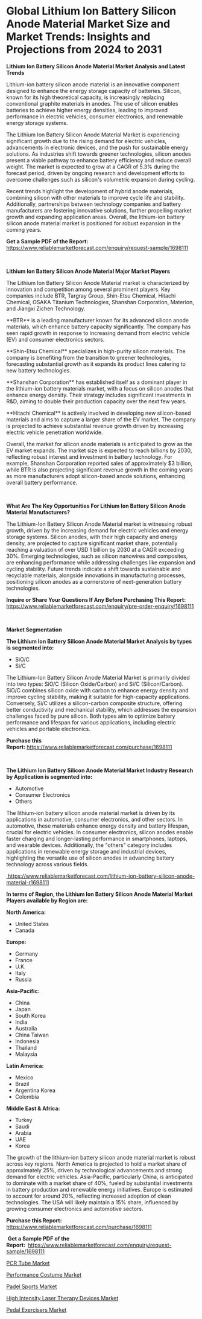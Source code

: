 <p><h1>Global Lithium Ion Battery Silicon Anode Material Market Size and Market Trends: Insights and Projections from 2024 to 2031</h1></p><p><strong>Lithium Ion Battery Silicon Anode Material Market Analysis and Latest Trends</strong></p>
<p><p>Lithium-ion battery silicon anode material is an innovative component designed to enhance the energy storage capacity of batteries. Silicon, known for its high theoretical capacity, is increasingly replacing conventional graphite materials in anodes. The use of silicon enables batteries to achieve higher energy densities, leading to improved performance in electric vehicles, consumer electronics, and renewable energy storage systems.</p><p>The Lithium Ion Battery Silicon Anode Material Market is experiencing significant growth due to the rising demand for electric vehicles, advancements in electronic devices, and the push for sustainable energy solutions. As industries shift towards greener technologies, silicon anodes present a viable pathway to enhance battery efficiency and reduce overall weight. The market is expected to grow at a CAGR of 5.3% during the forecast period, driven by ongoing research and development efforts to overcome challenges such as silicon's volumetric expansion during cycling.</p><p>Recent trends highlight the development of hybrid anode materials, combining silicon with other materials to improve cycle life and stability. Additionally, partnerships between technology companies and battery manufacturers are fostering innovative solutions, further propelling market growth and expanding application areas. Overall, the lithium-ion battery silicon anode material market is positioned for robust expansion in the coming years.</p></p>
<p><strong>Get a Sample PDF of the Report:&nbsp;</strong> <a href="https://www.reliablemarketforecast.com/enquiry/request-sample/1698111?utm_campaign=1875&utm_medium=2&utm_source=Github&utm_content=ia&utm_term=12122024&utm_id=lithium-ion-battery-silicon-anode-material">https://www.reliablemarketforecast.com/enquiry/request-sample/1698111</a></p>
<p>&nbsp;</p>
<p><strong>Lithium Ion Battery Silicon Anode Material Major Market Players</strong></p>
<p><p>The Lithium Ion Battery Silicon Anode Material market is characterized by innovation and competition among several prominent players. Key companies include BTR, Targray Group, Shin-Etsu Chemical, Hitachi Chemical, OSAKA Titanium Technologies, Shanshan Corporation, Materion, and Jiangxi Zichen Technology. </p><p>**BTR** is a leading manufacturer known for its advanced silicon anode materials, which enhance battery capacity significantly. The company has seen rapid growth in response to increasing demand from electric vehicle (EV) and consumer electronics sectors. </p><p>**Shin-Etsu Chemical** specializes in high-purity silicon materials. The company is benefiting from the transition to greener technologies, forecasting substantial growth as it expands its product lines catering to new battery technologies.</p><p>**Shanshan Corporation** has established itself as a dominant player in the lithium-ion battery materials market, with a focus on silicon anodes that enhance energy density. Their strategy includes significant investments in R&D, aiming to double their production capacity over the next few years. </p><p>**Hitachi Chemical** is actively involved in developing new silicon-based materials and aims to capture a larger share of the EV market. The company is projected to achieve substantial revenue growth driven by increasing electric vehicle penetration worldwide.</p><p>Overall, the market for silicon anode materials is anticipated to grow as the EV market expands. The market size is expected to reach billions by 2030, reflecting robust interest and investment in battery technology. For example, Shanshan Corporation reported sales of approximately $3 billion, while BTR is also projecting significant revenue growth in the coming years as more manufacturers adopt silicon-based anode solutions, enhancing overall battery performance.</p></p>
<p>&nbsp;</p>
<p><strong>What Are The Key Opportunities For Lithium Ion Battery Silicon Anode Material Manufacturers?</strong></p>
<p><p>The Lithium-Ion Battery Silicon Anode Material market is witnessing robust growth, driven by the increasing demand for electric vehicles and energy storage systems. Silicon anodes, with their high capacity and energy density, are projected to capture significant market share, potentially reaching a valuation of over USD 1 billion by 2030 at a CAGR exceeding 30%. Emerging technologies, such as silicon nanowires and composites, are enhancing performance while addressing challenges like expansion and cycling stability. Future trends indicate a shift towards sustainable and recyclable materials, alongside innovations in manufacturing processes, positioning silicon anodes as a cornerstone of next-generation battery technologies.</p></p>
<p><strong>Inquire or Share Your Questions If Any Before Purchasing This Report:</strong> <a href="https://www.reliablemarketforecast.com/enquiry/pre-order-enquiry/1698111?utm_campaign=1875&utm_medium=2&utm_source=Github&utm_content=ia&utm_term=12122024&utm_id=lithium-ion-battery-silicon-anode-material">https://www.reliablemarketforecast.com/enquiry/pre-order-enquiry/1698111</a></p>
<p>&nbsp;</p>
<p><strong>Market Segmentation</strong></p>
<p><strong>The Lithium Ion Battery Silicon Anode Material Market Analysis by types is segmented into:</strong></p>
<p><ul><li>SiO/C</li><li>Si/C</li></ul></p>
<p><p>The Lithium-Ion Battery Silicon Anode Material Market is primarily divided into two types: SiO/C (Silicon Oxide/Carbon) and Si/C (Silicon/Carbon). SiO/C combines silicon oxide with carbon to enhance energy density and improve cycling stability, making it suitable for high-capacity applications. Conversely, Si/C utilizes a silicon-carbon composite structure, offering better conductivity and mechanical stability, which addresses the expansion challenges faced by pure silicon. Both types aim to optimize battery performance and lifespan for various applications, including electric vehicles and portable electronics.</p></p>
<p><strong>Purchase this Report:&nbsp;</strong><a href="https://www.reliablemarketforecast.com/purchase/1698111?utm_campaign=1875&utm_medium=2&utm_source=Github&utm_content=ia&utm_term=12122024&utm_id=lithium-ion-battery-silicon-anode-material">https://www.reliablemarketforecast.com/purchase/1698111</a></p>
<p>&nbsp;</p>
<p><strong>The Lithium Ion Battery Silicon Anode Material Market Industry Research by Application is segmented into:</strong></p>
<p><ul><li>Automotive</li><li>Consumer Electronics</li><li>Others</li></ul></p>
<p><p>The lithium-ion battery silicon anode material market is driven by its applications in automotive, consumer electronics, and other sectors. In automotive, these materials enhance energy density and battery lifespan, crucial for electric vehicles. In consumer electronics, silicon anodes enable faster charging and longer-lasting performance in smartphones, laptops, and wearable devices. Additionally, the "others" category includes applications in renewable energy storage and industrial devices, highlighting the versatile use of silicon anodes in advancing battery technology across various fields.</p></p>
<p><a href="https://www.reliablemarketforecast.com/lithium-ion-battery-silicon-anode-material-r1698111?utm_campaign=1875&utm_medium=2&utm_source=Github&utm_content=ia&utm_term=12122024&utm_id=lithium-ion-battery-silicon-anode-material">&nbsp;https://www.reliablemarketforecast.com/lithium-ion-battery-silicon-anode-material-r1698111</a></p>
<p><strong>In terms of Region, the Lithium Ion Battery Silicon Anode Material Market Players available by Region are:</strong></p>
<p>
    <p> <strong> North America: </strong>
        <ul>
            <li>United States</li>
            <li>Canada</li>
        </ul>
        </p> 
    <p> <strong> Europe: </strong>
        <ul>
            <li>Germany</li>
            <li>France</li>
            <li>U.K.</li>
            <li>Italy</li>
            <li>Russia</li>
        </ul>
        </p> 
    <p> <strong> Asia-Pacific: </strong>
        <ul>
            <li>China</li>
            <li>Japan</li>
            <li>South Korea</li>
            <li>India</li>
            <li>Australia</li>
            <li>China Taiwan</li>
            <li>Indonesia</li>
            <li>Thailand</li>
            <li>Malaysia</li>
        </ul>
        </p> 
    <p> <strong> Latin America: </strong>
        <ul>
            <li>Mexico</li>
            <li>Brazil</li>
            <li>Argentina Korea</li>
            <li>Colombia</li>
        </ul>
        </p> 
    <p> <strong> Middle East & Africa: </strong>
        <ul>
            <li>Turkey</li>
            <li>Saudi</li>
            <li>Arabia</li>
            <li>UAE</li>
            <li>Korea</li>
        </ul>
    </p>
    </p>
<p><p>The growth of the lithium-ion battery silicon anode material market is robust across key regions. North America is projected to hold a market share of approximately 25%, driven by technological advancements and strong demand for electric vehicles. Asia-Pacific, particularly China, is anticipated to dominate with a market share of 40%, fueled by substantial investments in battery production and renewable energy initiatives. Europe is estimated to account for around 20%, reflecting increased adoption of clean technologies. The USA will likely maintain a 15% share, influenced by growing consumer electronics and automotive sectors.</p></p>
<p><strong>Purchase this Report: </strong><a href="https://www.reliablemarketforecast.com/purchase/1698111?utm_campaign=1875&utm_medium=2&utm_source=Github&utm_content=ia&utm_term=12122024&utm_id=lithium-ion-battery-silicon-anode-material">https://www.reliablemarketforecast.com/purchase/1698111</a></p>
<p>&nbsp;<strong>Get a Sample PDF of the Report:&nbsp;&nbsp;</strong><a href="https://www.reliablemarketforecast.com/enquiry/request-sample/1698111?utm_campaign=1875&utm_medium=2&utm_source=Github&utm_content=ia&utm_term=12122024&utm_id=lithium-ion-battery-silicon-anode-material">https://www.reliablemarketforecast.com/enquiry/request-sample/1698111</a></p>
<p><strong></strong></p>
<p><p><a href="https://www.linkedin.com/pulse/evalua-mark-research-ptwwe?utm_campaign=1875&utm_medium=2&utm_source=Github&utm_content=ia&utm_term=12122024&utm_id=lithium-ion-battery-silicon-anode-material">PCR Tube Market</a></p><p><a href="https://www.linkedin.com/pulse/market-trends-report-analyzing-performance-costume-markets-0dluf?utm_campaign=1875&utm_medium=2&utm_source=Github&utm_content=ia&utm_term=12122024&utm_id=lithium-ion-battery-silicon-anode-material">Performance Costume Market</a></p><p><a href="https://www.linkedin.com/pulse/explosive-growth-padel-sports-market-global-opportunities-viykf?utm_campaign=1875&utm_medium=2&utm_source=Github&utm_content=ia&utm_term=12122024&utm_id=lithium-ion-battery-silicon-anode-material">Padel Sports Market</a></p><p><a href="https://github.com/Chiragrp22/Market-Research-Report-List-6/blob/main/high-intensity-laser-therapy-devices-market.md?utm_campaign=1875&utm_medium=2&utm_source=Github&utm_content=ia&utm_term=12122024&utm_id=lithium-ion-battery-silicon-anode-material">High Intensity Laser Therapy Devices Market</a></p><p><a href="https://www.linkedin.com/pulse/f-my-mkt-intel-xkfif?utm_campaign=1875&utm_medium=2&utm_source=Github&utm_content=ia&utm_term=12122024&utm_id=lithium-ion-battery-silicon-anode-material">Pedal Exercisers Market</a></p></p>